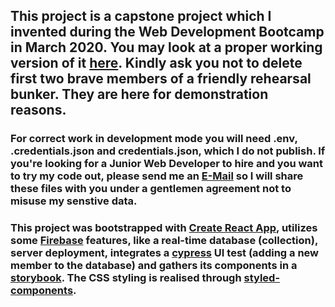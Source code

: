 ## This project is a capstone project which I invented during the Web Development Bootcamp in March 2020. You may look at a proper working version of it [here](https://rehearsal-room.firebaseapp.com/). Kindly ask you not to delete first two brave members of a friendly rehearsal bunker. They are here for demonstration reasons.

### For correct work in development mode you will need **.env**, **.credentials.json** and **credentials.json**, which I do not publish. If you're looking for a **Junior Web Developer to hire** and you want to try my code out, please send me an <a href="mailto:abramov.gleb@gmail.com">E-Mail</a> so I will share these files with you under a gentlemen agreement not to misuse my senstive data.

### This project was bootstrapped with [Create React App](https://github.com/facebook/create-react-app), utilizes some [Firebase](https://firebase.google.com/) features, like a real-time database (collection), server deployment, integrates a [cypress](https://www.cypress.io/) UI test (adding a new member to the database) and gathers its components in a [storybook](https://storybook.js.org/). The CSS styling is realised through [styled-components](https://styled-components.com/).
